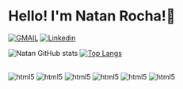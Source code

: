 # Hello! I'm Natan Rocha!👋

[![GMAIL](https://img.shields.io/badge/Gmail-D14836?style=for-the-badge&logo=gmail&logoColor=white)](mailto:natanrocha.dev@gmail.com)
[![Linkedin](https://img.shields.io/badge/LinkedIn-0077B5?style=for-the-badge&logo=linkedin&logoColor=white)](https://www.linkedin.com/in/natanrocha/)

![Natan GitHub stats](https://github-readme-stats.vercel.app/api?username=natan0r&show_icons=true&theme=tokyonight)
[![Top Langs](https://github-readme-stats.vercel.app/api/top-langs/?username=natan0r&layout=compact&theme=tokyonight)](https://github.com/natan0r/github-readme-stats)


<div style="display: inline_block"><br>
    <img aligne="center" alt="html5" src="https://img.shields.io/badge/GIT-E44C30?style=for-the-badge&logo=git&logoColor=white">
    <img aligne="center" alt="html5" src="https://img.shields.io/badge/HTML5-E34F26?style=for-the-badge&logo=html5&logoColor=white">
    <img aligne="center" alt="html5" src="https://img.shields.io/badge/CSS3-1572B6?style=for-the-badge&logo=css3&logoColor=white">
    <img aligne="center" alt="html5" src="https://img.shields.io/badge/Java-ED8B00?style=for-the-badge&logo=java&logoColor=white">
    <img aligne="center" alt="html5" src="https://img.shields.io/badge/JavaScript-F7DF1E?style=for-the-badge&logo=javascript&logoColor=black">
    <img aligne="center" alt="html5" src="https://img.shields.io/badge/Spring-6DB33F?style=for-the-badge&logo=spring&logoColor=white">
</div>

